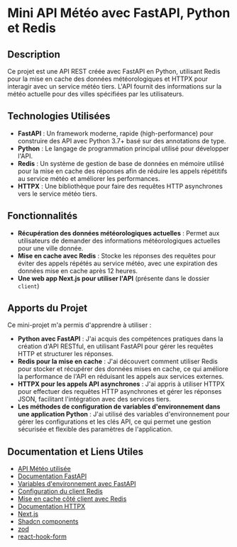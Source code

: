 # Mini API Météo avec FastAPI, Python et Redis

## Description

Ce projet est une API REST créée avec FastAPI en Python, utilisant Redis pour la mise en cache des données météorologiques et HTTPX pour interagir avec un service météo tiers. L'API fournit des informations sur la météo actuelle pour des villes spécifiées par les utilisateurs.

## Technologies Utilisées

- **FastAPI** : Un framework moderne, rapide (high-performance) pour construire des API avec Python 3.7+ basé sur des annotations de type.
- **Python** : Le langage de programmation principal utilisé pour développer l'API.
- **Redis** : Un système de gestion de base de données en mémoire utilisé pour la mise en cache des réponses afin de réduire les appels répétitifs au service météo et améliorer les performances.
- **HTTPX** : Une bibliothèque pour faire des requêtes HTTP asynchrones vers le service météo tiers.

## Fonctionnalités

- **Récupération des données météorologiques actuelles** : Permet aux utilisateurs de demander des informations météorologiques actuelles pour une ville donnée.
- **Mise en cache avec Redis** : Stocke les réponses des requêtes pour éviter des appels répétés au service météo, avec une expiration des données mise en cache après 12 heures.
- **Une web app Next.js pour utiliser l'API** (présente dans le dossier `client`)

## Apports du Projet

Ce mini-projet m'a permis d'apprendre à utiliser :

- **Python avec FastAPI** : J'ai acquis des compétences pratiques dans la création d'API RESTful, en utilisant FastAPI pour gérer les requêtes HTTP et structurer les réponses.
- **Redis pour la mise en cache** : J'ai découvert comment utiliser Redis pour stocker et récupérer des données mises en cache, ce qui améliore la performance de l'API en réduisant les appels aux services externes.
- **HTTPX pour les appels API asynchrones** : J'ai appris à utiliser HTTPX pour effectuer des requêtes HTTP asynchrones et gérer les réponses JSON, facilitant l'intégration avec des services tiers.
- **Les méthodes de configuration de variables d'environnement dans une application Python** : J'ai utilisé des variables d'environnement pour gérer les configurations et les clés API, ce qui permet une gestion sécurisée et flexible des paramètres de l'application.

## Documentation et Liens Utiles

- [API Météo utilisée](https://www.weatherapi.com/api-explorer.aspx)
- [Documentation FastAPI](https://fastapi.tiangolo.com/)
- [Variables d'environnement avec FastAPI](https://fastapi.tiangolo.com/advanced/settings/#reading-a_env-file)
- [Configuration du client Redis](https://redis.io/docs/latest/develop/connect/clients/python/redis-py/)
- [Mise en cache côté client avec Redis](https://redis.io/docs/latest/develop/use/client-side-caching/)
- [Documentation HTTPX](https://www.python-httpx.org/quickstart/)
- [Next.js](https://nextjs.org/)
- [Shadcn components](https://ui.shadcn.com/)
- [zod](https://zod.dev/)
- [react-hook-form](https://react-hook-form.com/)
